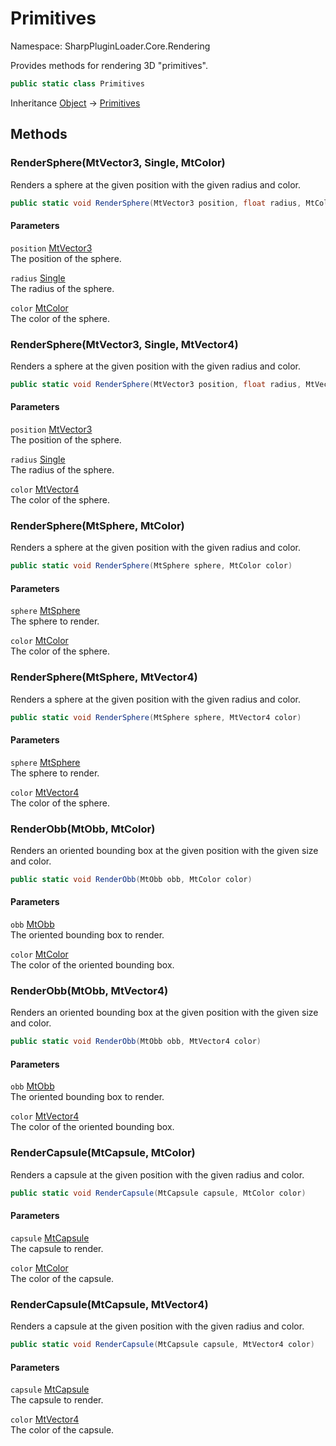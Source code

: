# Primitives

Namespace: SharpPluginLoader.Core.Rendering

Provides methods for rendering 3D "primitives".

```csharp
public static class Primitives
```

Inheritance [Object](https://docs.microsoft.com/en-us/dotnet/api/System.Object) → [Primitives](./SharpPluginLoader.Core.Rendering.Primitives.md)

## Methods

### **RenderSphere(MtVector3, Single, MtColor)**

Renders a sphere at the given position with the given radius and color.

```csharp
public static void RenderSphere(MtVector3 position, float radius, MtColor color)
```

#### Parameters

`position` [MtVector3](./SharpPluginLoader.Core.MtTypes.MtVector3.md)<br>
The position of the sphere.

`radius` [Single](https://docs.microsoft.com/en-us/dotnet/api/System.Single)<br>
The radius of the sphere.

`color` [MtColor](./SharpPluginLoader.Core.MtTypes.MtColor.md)<br>
The color of the sphere.

### **RenderSphere(MtVector3, Single, MtVector4)**

Renders a sphere at the given position with the given radius and color.

```csharp
public static void RenderSphere(MtVector3 position, float radius, MtVector4 color)
```

#### Parameters

`position` [MtVector3](./SharpPluginLoader.Core.MtTypes.MtVector3.md)<br>
The position of the sphere.

`radius` [Single](https://docs.microsoft.com/en-us/dotnet/api/System.Single)<br>
The radius of the sphere.

`color` [MtVector4](./SharpPluginLoader.Core.MtTypes.MtVector4.md)<br>
The color of the sphere.

### **RenderSphere(MtSphere, MtColor)**

Renders a sphere at the given position with the given radius and color.

```csharp
public static void RenderSphere(MtSphere sphere, MtColor color)
```

#### Parameters

`sphere` [MtSphere](./SharpPluginLoader.Core.MtTypes.MtSphere.md)<br>
The sphere to render.

`color` [MtColor](./SharpPluginLoader.Core.MtTypes.MtColor.md)<br>
The color of the sphere.

### **RenderSphere(MtSphere, MtVector4)**

Renders a sphere at the given position with the given radius and color.

```csharp
public static void RenderSphere(MtSphere sphere, MtVector4 color)
```

#### Parameters

`sphere` [MtSphere](./SharpPluginLoader.Core.MtTypes.MtSphere.md)<br>
The sphere to render.

`color` [MtVector4](./SharpPluginLoader.Core.MtTypes.MtVector4.md)<br>
The color of the sphere.

### **RenderObb(MtObb, MtColor)**

Renders an oriented bounding box at the given position with the given size and color.

```csharp
public static void RenderObb(MtObb obb, MtColor color)
```

#### Parameters

`obb` [MtObb](./SharpPluginLoader.Core.MtTypes.MtObb.md)<br>
The oriented bounding box to render.

`color` [MtColor](./SharpPluginLoader.Core.MtTypes.MtColor.md)<br>
The color of the oriented bounding box.

### **RenderObb(MtObb, MtVector4)**

Renders an oriented bounding box at the given position with the given size and color.

```csharp
public static void RenderObb(MtObb obb, MtVector4 color)
```

#### Parameters

`obb` [MtObb](./SharpPluginLoader.Core.MtTypes.MtObb.md)<br>
The oriented bounding box to render.

`color` [MtVector4](./SharpPluginLoader.Core.MtTypes.MtVector4.md)<br>
The color of the oriented bounding box.

### **RenderCapsule(MtCapsule, MtColor)**

Renders a capsule at the given position with the given radius and color.

```csharp
public static void RenderCapsule(MtCapsule capsule, MtColor color)
```

#### Parameters

`capsule` [MtCapsule](./SharpPluginLoader.Core.MtTypes.MtCapsule.md)<br>
The capsule to render.

`color` [MtColor](./SharpPluginLoader.Core.MtTypes.MtColor.md)<br>
The color of the capsule.

### **RenderCapsule(MtCapsule, MtVector4)**

Renders a capsule at the given position with the given radius and color.

```csharp
public static void RenderCapsule(MtCapsule capsule, MtVector4 color)
```

#### Parameters

`capsule` [MtCapsule](./SharpPluginLoader.Core.MtTypes.MtCapsule.md)<br>
The capsule to render.

`color` [MtVector4](./SharpPluginLoader.Core.MtTypes.MtVector4.md)<br>
The color of the capsule.
